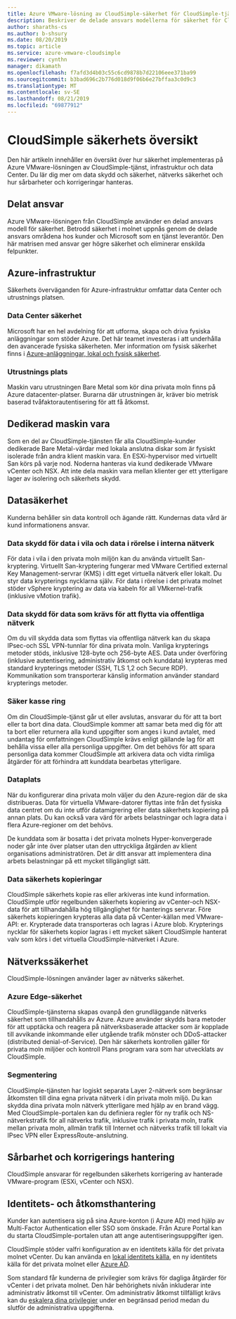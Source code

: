 ```yaml
---
title: Azure VMware-lösning av CloudSimple-säkerhet för CloudSimple-tjänster
description: Beskriver de delade ansvars modellerna för säkerhet för CloudSimple Services
author: sharaths-cs
ms.author: b-shsury
ms.date: 08/20/2019
ms.topic: article
ms.service: azure-vmware-cloudsimple
ms.reviewer: cynthn
manager: dikamath
ms.openlocfilehash: f7afd3d4b03c55c6cd9878b7d22106eee371ba99
ms.sourcegitcommit: b3bad696c2b776d018d9f06b6e27bffaa3c0d9c3
ms.translationtype: MT
ms.contentlocale: sv-SE
ms.lasthandoff: 08/21/2019
ms.locfileid: "69877912"
---
```

# <a name="cloudsimple-security-overview"></a>CloudSimple säkerhets översikt

Den här artikeln innehåller en översikt över hur säkerhet implementeras på Azure VMware-lösningen av CloudSimple-tjänst, infrastruktur och data Center. Du lär dig mer om data skydd och säkerhet, nätverks säkerhet och hur sårbarheter och korrigeringar hanteras.

## <a name="shared-responsibility"></a>Delat ansvar

Azure VMware-lösningen från CloudSimple använder en delad ansvars modell för säkerhet. Betrodd säkerhet i molnet uppnås genom de delade ansvars områdena hos kunder och Microsoft som en tjänst leverantör. Den här matrisen med ansvar ger högre säkerhet och eliminerar enskilda felpunkter.

## <a name="azure-infrastructure"></a>Azure-infrastruktur

Säkerhets överväganden för Azure-infrastruktur omfattar data Center och utrustnings platsen.

### <a name="datacenter-security"></a>Data Center säkerhet

Microsoft har en hel avdelning för att utforma, skapa och driva fysiska anläggningar som stöder Azure. Det här teamet investeras i att underhålla den avancerade fysiska säkerheten. Mer information om fysisk säkerhet finns i [Azure-anläggningar, lokal och fysisk säkerhet](../security/azure-physical-security.md).

### <a name="equipment-location"></a>Utrustnings plats

Maskin varu utrustningen Bare Metal som kör dina privata moln finns på Azure datacenter-platser.  Burarna där utrustningen är, kräver bio metrisk baserad tvåfaktorautentisering för att få åtkomst.

## <a name="dedicated-hardware"></a>Dedikerad maskin vara

Som en del av CloudSimple-tjänsten får alla CloudSimple-kunder dedikerade Bare Metal-värdar med lokala anslutna diskar som är fysiskt isolerade från andra klient maskin vara. En ESXi-hypervisor med virtuellt San körs på varje nod. Noderna hanteras via kund dedikerade VMware vCenter och NSX. Att inte dela maskin vara mellan klienter ger ett ytterligare lager av isolering och säkerhets skydd.

## <a name="data-security"></a>Datasäkerhet

Kunderna behåller sin data kontroll och ägande rätt. Kundernas data vård är kund informationens ansvar.

### <a name="data-protection-for-data-at-rest-and-data-in-motion-within-internal-networks"></a>Data skydd för data i vila och data i rörelse i interna nätverk

För data i vila i den privata moln miljön kan du använda virtuellt San-kryptering. Virtuellt San-kryptering fungerar med VMware Certified external Key Management-servrar (KMS) i ditt eget virtuella nätverk eller lokalt.  Du styr data krypterings nycklarna själv. För data i rörelse i det privata molnet stöder vSphere kryptering av data via kabeln för all VMkernel-trafik (inklusive vMotion trafik).

### <a name="data-protection-for-data-that-is-required-to-move-through-public-networks"></a>Data skydd för data som krävs för att flytta via offentliga nätverk

Om du vill skydda data som flyttas via offentliga nätverk kan du skapa IPsec-och SSL VPN-tunnlar för dina privata moln. Vanliga krypterings metoder stöds, inklusive 128-byte och 256-byte AES. Data under överföring (inklusive autentisering, administrativ åtkomst och kunddata) krypteras med standard krypterings metoder (SSH, TLS 1,2 och Secure RDP). Kommunikation som transporterar känslig information använder standard krypterings metoder.

### <a name="secure-disposal"></a>Säker kasse ring

Om din CloudSimple-tjänst går ut eller avslutas, ansvarar du för att ta bort eller ta bort dina data. CloudSimple kommer att samar beta med dig för att ta bort eller returnera alla kund uppgifter som anges i kund avtalet, med undantag för omfattningen CloudSimple krävs enligt gällande lag för att behålla vissa eller alla personliga uppgifter. Om det behövs för att spara personliga data kommer CloudSimple att arkivera data och vidta rimliga åtgärder för att förhindra att kunddata bearbetas ytterligare.

### <a name="data-location"></a>Dataplats

När du konfigurerar dina privata moln väljer du den Azure-region där de ska distribueras. Data för virtuella VMware-datorer flyttas inte från det fysiska data centret om du inte utför datamigrering eller data säkerhets kopiering på annan plats. Du kan också vara värd för arbets belastningar och lagra data i flera Azure-regioner om det behövs.

De kunddata som är bosatta i det privata molnets Hyper-konvergerade noder går inte över platser utan den uttryckliga åtgärden av klient organisations administratören. Det är ditt ansvar att implementera dina arbets belastningar på ett mycket tillgängligt sätt.

### <a name="data-backups"></a>Data säkerhets kopieringar

CloudSimple säkerhets kopie ras eller arkiveras inte kund information. CloudSimple utför regelbunden säkerhets kopiering av vCenter-och NSX-data för att tillhandahålla hög tillgänglighet för hanterings servrar. Före säkerhets kopieringen krypteras alla data på vCenter-källan med VMware-API: er. Krypterade data transporteras och lagras i Azure blob. Krypterings nycklar för säkerhets kopior lagras i ett mycket säkert CloudSimple hanterat valv som körs i det virtuella CloudSimple-nätverket i Azure.

## <a name="network-security"></a>Nätverkssäkerhet

CloudSimple-lösningen använder lager av nätverks säkerhet.

### <a name="azure-edge-security"></a>Azure Edge-säkerhet

CloudSimple-tjänsterna skapas ovanpå den grundläggande nätverks säkerhet som tillhandahålls av Azure. Azure använder skydds bara metoder för att upptäcka och reagera på nätverksbaserade attacker som är kopplade till avvikande inkommande eller utgående trafik mönster och DDoS-attacker (distributed denial-of-Service). Den här säkerhets kontrollen gäller för privata moln miljöer och kontroll Plans program vara som har utvecklats av CloudSimple.

### <a name="segmentation"></a>Segmentering

CloudSimple-tjänsten har logiskt separata Layer 2-nätverk som begränsar åtkomsten till dina egna privata nätverk i din privata moln miljö. Du kan skydda dina privata moln nätverk ytterligare med hjälp av en brand vägg. Med CloudSimple-portalen kan du definiera regler för ny trafik och NS-nätverkstrafik för all nätverks trafik, inklusive trafik i privata moln, trafik mellan privata moln, allmän trafik till Internet och nätverks trafik till lokalt via IPsec VPN eller ExpressRoute-anslutning.

## <a name="vulnerability-and-patch-management"></a>Sårbarhet och korrigerings hantering

CloudSimple ansvarar för regelbunden säkerhets korrigering av hanterade VMware-program (ESXi, vCenter och NSX).

## <a name="identity-and-access-management"></a>Identitets- och åtkomsthantering

Kunder kan autentisera sig på sina Azure-konton (i Azure AD) med hjälp av Multi-Factor Authentication eller SSO som önskade. Från Azure Portal kan du starta CloudSimple-portalen utan att ange autentiseringsuppgifter igen.

CloudSimple stöder valfri konfiguration av en identitets källa för det privata molnet vCenter. Du kan använda en [lokal identitets källa](set-vcenter-identity.md), en ny identitets källa för det privata molnet eller [Azure AD](azure-ad.md).

Som standard får kunderna de privilegier som krävs för dagliga åtgärder för vCenter i det privata molnet. Den här behörighets nivån inkluderar inte administrativ åtkomst till vCenter. Om administrativ åtkomst tillfälligt krävs kan du [eskalera dina privilegier](escalate-private-cloud-privileges.md) under en begränsad period medan du slutför de administrativa uppgifterna.
